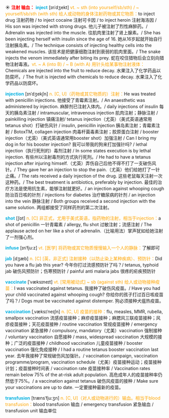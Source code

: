 ☀ <font color="red">**注射 输血：**</font>
<font color="sky blue">**inject**</font> [ɪnˈdʒekt]
<font color="orange">vt. ~ sth (into yourself/sb/sth) / ~ yourself/sb/sth (with sth) 给人或动物的身体注射药物或其它物质：</font>to inject drug 注射药物 / to inject cocaine 注射可卡因 / to inject heroin 注射海洛因 / His son was injected with strong drugs. 他儿子被注射了烈性麻醉药。/ Adrenalin was injected into the muscle. 往肌肉里注射了肾上腺素。/ She has been injecting herself with insulin since the age of 16. 她从16岁起就开始自行注射胰岛素。/ The technique consists of injecting healthy cells into the weakened muscles. 该技术是把健康细胞注射到衰弱的肌肉里面。/ The snake injects the venom immediately after biting its prey. 蛇在咬住猎物后会立刻向猎物注射毒液。<font color="orange">vt. ~ A (into B) / ~ B (with A) 用针头给某事物注射液体：</font>Chemicals are injected into the fruit to reduce decay. 水果注入了化学药品以防腐坏。/ The fruit is injected with chemicals to reduce decay. 水果注入了化学药品以防腐坏。
           
<font color="sky blue">**injection**</font> [ɪnˈdʒekʃn]
<font color="orange">n. [C, U]（药物或其它物质的）注射：</font>He was treated with penicillin injections. 他接受了青霉素注射。/ An anaesthetic was administered by injection. 麻醉剂已注射入体内。/ daily injections of insulin 每天的胰岛素注射 / intramuscular, intravenous injection 肌肉注射；静脉注射 / painkilling injection 镇痛注射/ tetanus injection（尤英）（美式英语通常用tetanus shot）打破伤风针 / insulin, penicillin injection 胰岛素注射；青霉素注射 / BotoxTM, collagen injection 肉毒杆菌毒素注射；胶原蛋白注射 / booster injection（尤英）（美式英语通常用booster shot）加强注射 / Can I bring my dog in for his booster injection? 我可以带我的狗来打加强针吗? / lethal injection（执行死刑的）毒剂注射 / In some states execution is by lethal injection. 有些州以注射毒剂的方式执行死刑。/ He had to have a tetanus injection after injuring himself.（尤英）弄伤自己后他不得不打了一支破伤风针。/ They gave her an injection to stop the pain.（尤英）他们给她打了一针止痛。/ The rats received a daily injection of the drug. 这些老鼠每天注射一次这种药。/ The best treatment is antibiotics, preferably by injection. 最佳的治疗方法是使用抗生素，能够注射就更好。/ an injection against whooping cough 防治百日咳的针剂 / injections for diabetes 治疗糖尿病的针剂 / an injection into the vein 静脉注射 / Both groups received a second injection with the same solution. 两组都接受了同样药剂的第二次注射。

<font color="sky blue">**shot**</font> [ʃɒt] 
<font color="orange">n. [C] 非正式，尤用于美式英语，指药物的注射，相当于injection：</font>a shot of penicillin 一针青霉素 / allergy, flu shot 过敏注射；流感注射 / The applause acted on her like a shot of adrenalin.（比喻用法）掌声犹如给她注射了一剂强心剂。
           
<font color="sky blue">**infuse**</font> [ɪnˈfju:z]
<font color="orange">vt. [医学] 将药物或其它物质慢慢输入一个人的静脉：</font>了解即可           

<font color="sky blue">**jab**</font> [dʒæb]
<font color="orange">n. [C] [英，非正式] 注射接种（以防止染上某种疾病）、预防针：</font>Did you have a flu jab this year? 今年你打过流感预防针了吗？/ tetanus, typhoid jab 破伤风预防针；伤寒预防针 / painful anti malaria jabs 很疼的疟疾预防针           

<font color="sky blue">**vaccinate**</font> [ˈvæksɪneɪt]
<font color="orange">vt. [常用被动式] ~ sb (against sth) 给人或动物接种疫苗：</font>I was vaccinated against tetanus. 我接种了破伤风疫苗。/ Have you had your child vaccinated against whooping cough? 你给你的孩子打过百日咳疫苗了吗？/ Dogs must be vaccinated against distemper. 狗必须接种犬瘟热疫苗。
           
<font color="sky blue">**vaccination**</font> [ˌvæksɪˈneɪʃn]
<font color="orange">n. [C, U] 疫苗的接种：</font>flu, measles, MMR, rubella, smallpox vaccination 流感疫苗接种；麻疹疫苗接种；麻腮风三联疫苗接种；风疹疫苗接种；天花疫苗接种 / routine vaccination 常规疫苗接种 / emergency vaccination 紧急接种 / compulsory, mandatory（尤美）vaccination 强制接种 / voluntary vaccination 自愿接种 / mass, widespread vaccination 大规模的接种；广泛的疫苗接种 / childhood vaccination 儿童疫苗接种 / booster vaccination 强化免疫接种 / I had a routine tetanus booster vaccination last year. 去年我接种了常规破伤风加强针。/ vaccination campaign, vaccination programme/program, vaccination schedule（尤美）疫苗接种运动；疫苗接种计划；疫苗接种时间表 / vaccination rate 疫苗接种率 / Vaccination rates remain below 75% of the at-risk adult population. 高危成年人的疫苗接种率仍然低于75%。/ a vaccination against tetanus 破伤风疫苗的接种 / Make sure your vaccinations are up to date. 一定要接种最新的疫苗。
           
<font color="sky blue">**transfusion**</font> [trænsˈfju:ʒn]
<font color="orange">n. [C, U]（对人或动物进行的）输血。相当于blood transfusion：</font>blood transfusion 输血 / emergency transfusion 紧急输血 / transfusion unit 输血单位

